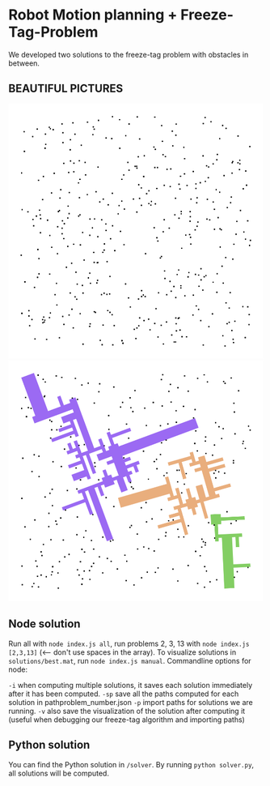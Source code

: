 # Robot Motion planning + Freeze-Tag-Problem
We developed two solutions to the freeze-tag problem with obstacles in between.

## BEAUTIFUL PICTURES
![insert beautiful image here](visualizations/problem10.png)
![insert beautiful image here](visualizations/problem21.png)


## Node solution
Run all with `node index.js all`, run problems 2, 3, 13 with `node index.js [2,3,13]` (<-- don't use spaces in the array).
To visualize solutions in `solutions/best.mat`, run `node index.js manual`.
Commandline options for node:

`-i` when computing multiple solutions, it saves each solution immediately after it has been computed.
`-sp` save all the paths computed for each solution in pathproblem_number.json
`-p` import paths for solutions we are running.
`-v` also save the visualization of the solution after computing it (useful when debugging our freeze-tag algorithm and importing paths)

## Python solution
You can find the Python solution in `/solver`. By running `python solver.py`,
all solutions will be computed.
